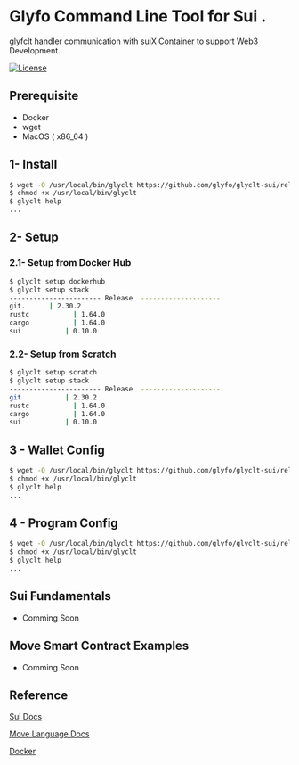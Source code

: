 
# Glyfo Command Line Tool for Sui .

glyfclt handler communication with suiX Container to support Web3 Development.

[![License](https://img.shields.io/badge/License-Apache_2.0-blue.svg)](https://opensource.org/licenses/Apache-2.0)

## Prerequisite 

+ Docker 
+ wget
+ MacOS ( x86_64 )

## 1- Install 

```bash
$ wget -O /usr/local/bin/glyclt https://github.com/glyfo/glyclt-sui/releases/download/v0.0.1/glyclt
$ chmod +x /usr/local/bin/glyclt
$ glyclt help
...
```

## 2- Setup 

### 2.1- Setup from Docker Hub 

```bash
$ glyclt setup dockerhub
$ glyclt setup stack
----------------------- Release  --------------------
git.      | 2.30.2
rustc			| 1.64.0
cargo			| 1.64.0
sui			  | 0.10.0
```

### 2.2- Setup from Scratch 

```bash
$ glyclt setup scratch
$ glyclt setup stack
----------------------- Release  --------------------
git			  | 2.30.2
rustc			| 1.64.0
cargo			| 1.64.0
sui			  | 0.10.0
```

## 3 - Wallet Config 

```bash
$ wget -O /usr/local/bin/glyclt https://github.com/glyfo/glyclt-sui/releases/download/v0.0.1/glyclt
$ chmod +x /usr/local/bin/glyclt
$ glyclt help
...
```

## 4 - Program Config 

```bash
$ wget -O /usr/local/bin/glyclt https://github.com/glyfo/glyclt-sui/releases/download/v0.0.1/glyclt
$ chmod +x /usr/local/bin/glyclt
$ glyclt help
...
```

## Sui Fundamentals

+ Comming Soon 

## Move Smart Contract Examples 

+ Comming Soon

## Reference

[Sui Docs](https://sui.io/)

[Move Language Docs](https://move-book.com)

[Docker](https://docker.com)
